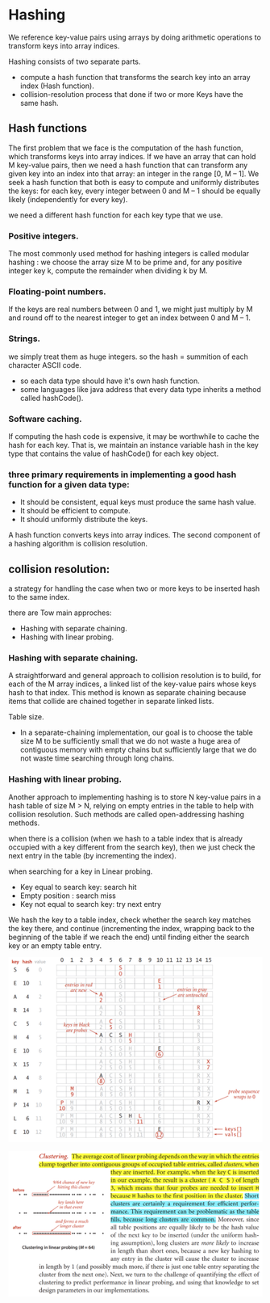 # Hashing

We reference key-value pairs using arrays by doing arithmetic 
operations to transform keys into array indices.

Hashing consists of two separate parts. 
- compute a hash function that transforms the search key into an array index (Hash function).
- collision-resolution process that done if two or more Keys have the same hash.

## Hash functions 

The first problem that we face is the computation of the hash function,
which transforms keys into array indices. If we have an array that can hold
M key-value pairs, then we need a hash function that can transform any given key into
an index into that array: an integer in the range [0, M – 1]. We seek a hash function
that both is easy to compute and uniformly distributes the keys: for each key, every
integer between 0 and M – 1 should be equally likely (independently for every key). 

we need a different hash function for each key type that we use. 

### Positive integers. 
The most commonly used method for hashing integers is called
modular hashing : we choose the array size M to be prime and, 
for any positive integer key k, compute the remainder when dividing k by M. 

### Floating-point numbers. 
If the keys are real numbers between 0 and 1, we might just
multiply by M and round off to the nearest integer to get an index between 0 and M – 1.

### Strings. 
we simply treat them as huge integers. 
so the hash = summition of each character ASCII code.

- so each data type should have it's own hash function.
- some languages like java address that every data type inherits a method called hashCode().

### Software caching. 
If computing the hash code is expensive, it may be worthwhile to
cache the hash for each key. That is, we maintain an instance variable hash in the key
type that contains the value of hashCode() for each key object.

### three primary requirements in implementing a good hash function for a given data type:
- It should be consistent, equal keys must produce the same hash value.
- It should be efficient to compute.
- It should uniformly distribute the keys.

A hash function converts keys into array indices. 
The second component of a hashing algorithm is collision resolution.

## collision resolution: 
a strategy for handling the case when two or more keys to be inserted hash to the same index.

there are Tow main approches:
- Hashing with separate chaining.
- Hashing with linear probing.

### Hashing with separate chaining.
A straightforward and general approach to collision resolution is to build, for each of the
M array indices, a linked list of the key-value pairs whose keys hash to that index. This
method is known as separate chaining because items that collide are chained together
in separate linked lists. 

Table size.
- In a separate-chaining implementation, our goal is to choose the table size M to be sufficiently small that we do not waste a huge area of contiguous memory with empty chains but sufficiently large that we do not waste time searching through long chains. 

### Hashing with linear probing.
Another approach to implementing hashing is to store N key-value pairs 
in a hash table of size M > N, relying on empty entries in the table to help 
with collision resolution. 
Such methods are called open-addressing hashing methods.

when there is a collision 
(when we hash to a table index that is already occupied with a key different from the search key), then we just check the next entry in the table (by incrementing the index). 

when searching for a key in Linear probing.
- Key equal to search key: search hit
- Empty position : search miss
- Key not equal to search key: try next entry

We hash the key to a table index, check whether the search key matches the key there,
and continue (incrementing the index, wrapping back to the beginning of the table
if we reach the end) until finding either the search key or an empty table entry. 

![View](../imgs/hash-linear-probing.png)

![View](../imgs/hash-linear-probing-clustering.png)


